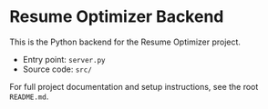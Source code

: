 # Resume Optimizer Backend

This is the Python backend for the Resume Optimizer project.

- Entry point: `server.py`
- Source code: `src/`

For full project documentation and setup instructions, see the root `README.md`.

